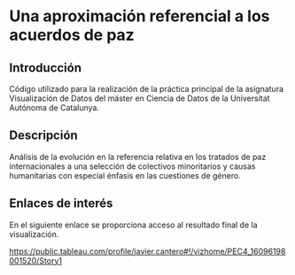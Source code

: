 # Una aproximación referencial a los acuerdos de paz

## Introducción

Código utilizado para la realización de la práctica principal de la asignatura Visualización de Datos del máster en Ciencia de Datos de la Universitat Autónoma de Catalunya.

## Descripción

Análisis de la evolución en la referencia relativa en los tratados de paz internacionales a una selección de colectivos minoritarios y causas humanitarias con especial énfasis en las cuestiones de género.

## Enlaces de interés

En el siguiente enlace se proporciona acceso al resultado final de la visualización.

https://public.tableau.com/profile/javier.cantero#!/vizhome/PEC4_16096198001520/Story1
